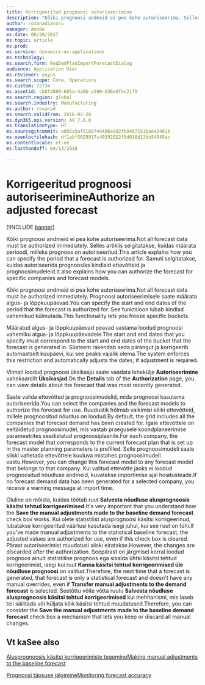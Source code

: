 ```yaml
---
title: Korrigeeritud prognoosi autoriseerimine
description: "Kõiki prognoosi andmeid ei pea kohe autoriseerima. Selles artiklis selgitatakse, kuidas määrata perioodi, milleks prognoos on autoriseeritud. Samuti selgitatakse, kuidas autoriseerida prognoosiks kindlaid ettevõtteid ja prognoosimudeleid."
author: roxanadiaconu
manager: AnnBe
ms.date: 06/20/2017
ms.topic: article
ms.prod: 
ms.service: dynamics-ax-applications
ms.technology: 
ms.search.form: ReqDemPlanImportForecastDialog
audience: Application User
ms.reviewer: yuyus
ms.search.scope: Core, Operations
ms.custom: 72734
ms.assetid: cb8fd809-605a-4a8b-a390-636edfec21f9
ms.search.region: global
ms.search.industry: Manufacturing
ms.author: roxanad
ms.search.validFrom: 2016-02-28
ms.dyn365.ops.version: AX 7.0.0
ms.translationtype: HT
ms.sourcegitcommit: a8b5a5af5108744406a3d2fb84d7151baea2481b
ms.openlocfilehash: df1abf5029917c40392922f0d018d13bb54045ac
ms.contentlocale: et-ee
ms.lasthandoff: 04/13/2018

---
```


# <a name="authorize-an-adjusted-forecast"></a><span data-ttu-id="295d0-105">Korrigeeritud prognoosi autoriseerimine</span><span class="sxs-lookup"><span data-stu-id="295d0-105">Authorize an adjusted forecast</span></span>

[!INCLUDE [banner](../includes/banner.md)]

<span data-ttu-id="295d0-106">Kõiki prognoosi andmeid ei pea kohe autoriseerima.</span><span class="sxs-lookup"><span data-stu-id="295d0-106">Not all forecast data must be authorized immediately.</span></span> <span data-ttu-id="295d0-107">Selles artiklis selgitatakse, kuidas määrata perioodi, milleks prognoos on autoriseeritud.</span><span class="sxs-lookup"><span data-stu-id="295d0-107">This article explains how you can specify the period that a forecast is authorized for.</span></span> <span data-ttu-id="295d0-108">Samuti selgitatakse, kuidas autoriseerida prognoosiks kindlaid ettevõtteid ja prognoosimudeleid.</span><span class="sxs-lookup"><span data-stu-id="295d0-108">It also explains how you can authorize the forecast for specific companies and forecast models.</span></span>

<span data-ttu-id="295d0-109">Kõiki prognoosi andmeid ei pea kohe autoriseerima.</span><span class="sxs-lookup"><span data-stu-id="295d0-109">Not all forecast data must be authorized immediately.</span></span> <span data-ttu-id="295d0-110">Prognoosi autoriseerimisele saate määrata algus- ja lõppkuupäevad.</span><span class="sxs-lookup"><span data-stu-id="295d0-110">You can specify the start and end dates of the period that the forecast is authorized for.</span></span> <span data-ttu-id="295d0-111">See funktsioon lubab kindlad vahemikud külmutada.</span><span class="sxs-lookup"><span data-stu-id="295d0-111">This functionality lets you freeze specific buckets.</span></span> 

<span data-ttu-id="295d0-112">Määratud algus- ja lõppkuupäevad peavad vastama loodud prognoosi vahemiku algus‑ ja lõppkuupäevadele.</span><span class="sxs-lookup"><span data-stu-id="295d0-112">The start and end dates that you specify must correspond to the start and end dates of the bucket that the forecast is generated in.</span></span> <span data-ttu-id="295d0-113">Süsteem rakendab seda piirangut ja korrigeerib automaatselt kuupäevi, kui see peaks vajalik olema.</span><span class="sxs-lookup"><span data-stu-id="295d0-113">The system enforces this restriction and automatically adjusts the dates, if adjustment is required.</span></span> 

<span data-ttu-id="295d0-114">Viimati loodud prognoosi üksikasju saate vaadata lehekülje **Autoriseerimine** vahekaardilt **Üksikasjad**.</span><span class="sxs-lookup"><span data-stu-id="295d0-114">On the **Details** tab of the **Authorization** page, you can view details about the forecast that was most recently generated.</span></span> 

<span data-ttu-id="295d0-115">Saate valida ettevõtted ja prognoosimudelid, mida prognoosi kasutama autoriseerida.</span><span class="sxs-lookup"><span data-stu-id="295d0-115">You can select the companies and the forecast models to authorize the forecast for use.</span></span> <span data-ttu-id="295d0-116">Ruudustik hõlmab vaikimisi kõiki ettevõtteid, millele prognoositud nõudlus on loodud.</span><span class="sxs-lookup"><span data-stu-id="295d0-116">By default, the grid includes all the companies that forecast demand has been created for.</span></span> <span data-ttu-id="295d0-117">Igale ettevõttele on eeltäidetud prognoosimudel, mis vastab praegusele koondplaneerimise parameetrites seadistatud prognoosiplaanile.</span><span class="sxs-lookup"><span data-stu-id="295d0-117">For each company, the forecast model that corresponds to the current forecast plan that is set up in the master planning parameters is prefilled.</span></span> <span data-ttu-id="295d0-118">Selle prognoosimudeli saate siiski vahetada ettevõttele kuuluva mistahes prognoosimudeli vastu.</span><span class="sxs-lookup"><span data-stu-id="295d0-118">However, you can change this forecast model to any forecast model that belongs to that company.</span></span> <span data-ttu-id="295d0-119">Kui valitud ettevõtte jaoks ei loodud prognoositud nõudluse andmeid, kuvatakse importimise ajal hoiatusteade.</span><span class="sxs-lookup"><span data-stu-id="295d0-119">If no forecast demand data has been generated for a selected company, you receive a warning message at import time.</span></span> 

<span data-ttu-id="295d0-120">Oluline on mõista, kuidas töötab ruut **Salvesta nõudluse alusprognoosis käsitsi tehtud korrigeerimised**.</span><span class="sxs-lookup"><span data-stu-id="295d0-120">It's very important that you understand how the **Save the manual adjustments made to the baseline demand forecast** check box works.</span></span> <span data-ttu-id="295d0-121">Kui olete statistilist alusprognoosi käsitsi korrigeerinud, lubatakse korrigeeritud väärtusi kasutada isegi juhul, kui see ruut on tühi.</span><span class="sxs-lookup"><span data-stu-id="295d0-121">If you've made manual adjustments to the statistical baseline forecast, the adjusted values are authorized for use, even if this check box is cleared.</span></span> <span data-ttu-id="295d0-122">Pärast autoriseerimist muudatusi siiski eiratakse.</span><span class="sxs-lookup"><span data-stu-id="295d0-122">However, the changes are discarded after the authorization.</span></span> <span data-ttu-id="295d0-123">Seepärast on järgmisel korral loodud prognoos ainult statistiline prognoos ega sisalda ühtki käsitsi tehtud korrigeerimist, isegi kui ruut **Kanna käsitsi tehtud korrigeerimised üle nõudluse prognoosi** on valitud.</span><span class="sxs-lookup"><span data-stu-id="295d0-123">Therefore, the next time that a forecast is generated, that forecast is only a statistical forecast and doesn't have any manual overrides, even if **Transfer manual adjustments to the demand forecast** is selected.</span></span> <span data-ttu-id="295d0-124">Seetõttu võite võtta ruutu **Salvesta nõudluse alusprognoosis käsitsi tehtud korrigeerimised** kui mehhanismi, mis laseb teil säilitada või hüljata kõik käsitsi tehtud muudatused.</span><span class="sxs-lookup"><span data-stu-id="295d0-124">Therefore, you can consider the **Save the manual adjustments made to the baseline demand forecast** check box a mechanism that lets you keep or discard all manual changes.</span></span>

<a name="see-also"></a><span data-ttu-id="295d0-125">Vt ka</span><span class="sxs-lookup"><span data-stu-id="295d0-125">See also</span></span>
--------

[<span data-ttu-id="295d0-126">Alusprognoosis käsitsi korrigeerimiste tegemine</span><span class="sxs-lookup"><span data-stu-id="295d0-126">Making manual adjustments to the baseline forecast</span></span>](manual-adjustments-baseline-forecast.md)

[<span data-ttu-id="295d0-127">Prognoosi täpsuse jälgimine</span><span class="sxs-lookup"><span data-stu-id="295d0-127">Monitoring forecast accuracy</span></span>](monitor-forecast-accuracy.md)




